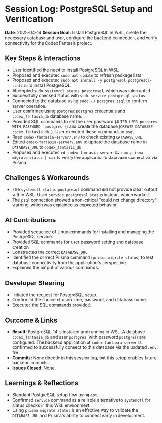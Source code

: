 # Session Log: PostgreSQL Setup and Verification

**Date:** 2025-04-14
**Session Goal:** Install PostgreSQL in WSL, create the necessary database and user, configure the backend connection, and verify connectivity for the Codex Fantasia project.

## Key Steps & Interactions

*   User identified the need to install PostgreSQL in WSL.
*   Proposed and executed `sudo apt update` to refresh package lists.
*   Proposed and executed `sudo apt install -y postgresql postgresql-contrib` to install PostgreSQL.
*   Attempted `sudo systemctl status postgresql`, which was interrupted.
*   Successfully checked status with `sudo service postgresql status`.
*   Connected to the database using `sudo -u postgres psql` to confirm server operation.
*   User confirmed using `postgres:postgres` credentials and `codex_fantasia_db` database name.
*   Provided SQL commands to set the user password (`ALTER USER postgres WITH PASSWORD 'postgres';`) and create the database (`CREATE DATABASE codex_fantasia_db;`). User executed these commands in `psql`.
*   Read `codex-fantasia-server/.env` to check existing `DATABASE_URL`.
*   Edited `codex-fantasia-server/.env` to update the database name in `DATABASE_URL` to `codex_fantasia_db`.
*   Proposed and executed `cd codex-fantasia-server && npx prisma migrate status | cat` to verify the application's database connection via Prisma.

## Challenges & Workarounds

*   The `systemctl status postgresql` command did not provide clear output within WSL. Used `service postgresql status` instead, which worked.
*   The `psql` connection showed a non-critical "could not change directory" warning, which was explained as expected behavior.

## AI Contributions

*   Provided sequence of Linux commands for installing and managing the PostgreSQL service.
*   Provided SQL commands for user password setting and database creation.
*   Constructed the correct `DATABASE_URL`.
*   Identified the correct Prisma command (`prisma migrate status`) to test database connectivity from the application's perspective.
*   Explained the output of various commands.

## Developer Steering

*   Initiated the request for PostgreSQL setup.
*   Confirmed the choice of username, password, and database name.
*   Executed the SQL commands provided.

## Outcome & Links

*   **Result:** PostgreSQL 14 is installed and running in WSL. A database `codex_fantasia_db` and user `postgres` (with password `postgres`) are configured. The backend application at `codex-fantasia-server` is confirmed to successfully connect to this database via the updated `.env` file.
*   **Commits:** None directly in this session log, but this setup enables future backend commits.
*   **Issues Closed:** None.

## Learnings & Reflections

*   Standard PostgreSQL setup flow using `apt`.
*   Confirmed `service` command as a reliable alternative to `systemctl` for status checks in this WSL environment.
*   Using `prisma migrate status` is an effective way to validate the `DATABASE_URL` and Prisma's ability to connect early in development.